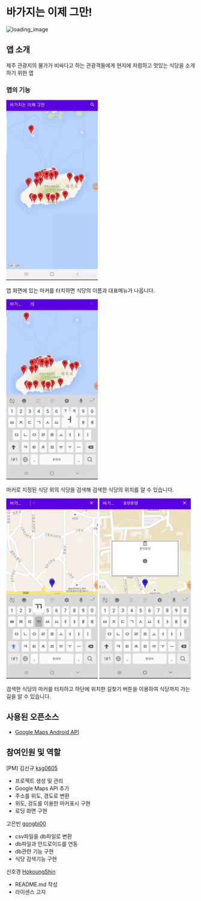 # 바가지는 이제 그만!
![loading_image](https://user-images.githubusercontent.com/64388948/122505401-3e2f5480-d037-11eb-8386-3819d80e6f99.png)
## 앱 소개

제주 관광지의 물가가 비싸다고 하는 관광객들에게 현지에 저렴하고 맛있는 식당을 소개하기 위한 앱

### 앱의 기능
![기능1](Screenshot/screenshot1.gif)

앱 화면에 있는 마커를 터치하면 식당의 이름과 대표메뉴가 나옵니다.

![기능2](Screenshot/screenshot2.gif)

마커로 지정된 식당 외의 식당을 검색해 검색한 식당의 위치를 알 수 있습니다.

![기능3](Screenshot/screenshot3.gif)
![기능4](Screenshot/screenshot4.gif)

검색한 식당의 마커를 터치하고 하단에 위치한 길찾기 버튼을 이용하여 식당까지 가는 길을 알 수 있습니다.

## 사용된 오픈소스

- [Google Maps Android API](https://developers.google.com/maps/documentation?hl=ko)

## 참여인원 및 역할
[PM] 김선규 [ksg0605](https://github.com/ksg0605)

- 프로젝트 생성 및 관리
- Google Maps API 추가
- 주소를 위도, 경도로 변환
- 위도, 겅도를 이용한 마커표시 구현
- 로딩 화면 구현

고은빈 [gongbi00](https://github.com/gongbi00)

- csv파일을 db파일로 변환
- db파일과 안드로이드를 연동
- db관련 기능 구현
- 식당 검색기능 구현

신호경 [HokoungShin](https://github.com/HokoungShin)

- README.md 작성
- 라이센스 고지
